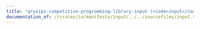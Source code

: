 ```yaml
---
title: "qryxips-competitive-programming-library-input (<code>input</code>)"
documentation_of: //crates/io/manifests/input/../../sourcefiles/input.rs
---
```


